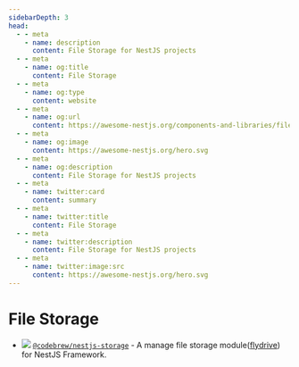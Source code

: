 ```yaml
---
sidebarDepth: 3
head:
  - - meta
    - name: description
      content: File Storage for NestJS projects
  - - meta
    - name: og:title
      content: File Storage
  - - meta
    - name: og:type
      content: website
  - - meta
    - name: og:url
      content: https://awesome-nestjs.org/components-and-libraries/file-storage.html
  - - meta
    - name: og:image
      content: https://awesome-nestjs.org/hero.svg
  - - meta
    - name: og:description
      content: File Storage for NestJS projects
  - - meta
    - name: twitter:card
      content: summary
  - - meta
    - name: twitter:title
      content: File Storage
  - - meta
    - name: twitter:description
      content: File Storage for NestJS projects
  - - meta
    - name: twitter:image:src
      content: https://awesome-nestjs.org/hero.svg
---
```


# File Storage

- ![](https://img.shields.io/github/stars/codebrewlab/nestjs-storage.svg?style=flat-square) [`@codebrew/nestjs-storage`](https://github.com/codebrewlab/nestjs-storage) - A manage file storage module([flydrive](https://github.com/Slynova-Org/flydrive)) for NestJS Framework.